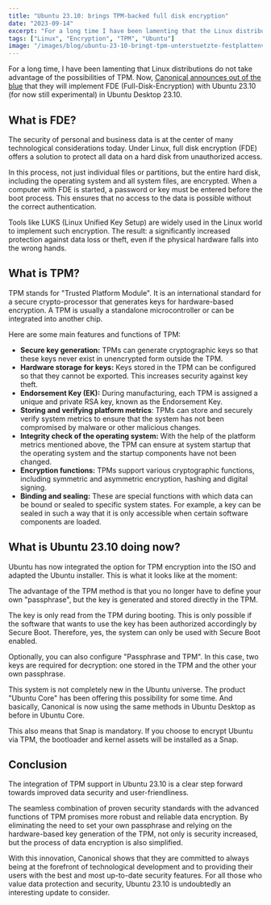 ```yaml
---
title: "Ubuntu 23.10: brings TPM-backed full disk encryption"
date: "2023-09-14"
excerpt: "For a long time I have been lamenting that the Linux distributions do not use the possibilities of TPM. Now Canonical announces out of the blue to implement FDE (Full-Disk-Encryption) with Ubuntu 23.10 (for now still experimental) in Ubuntu Desktop 23.10. What is FDE? The security of personal and business data is at the center of many technological considerations today. Under Linux, Full Disk Encryption (FDE) offers a solution to protect all data on a hard disk from unauthorized access."
tags: ["Linux", "Encryption", "TPM", "Ubuntu"]
image: "/images/blog/ubuntu-23-10-bringt-tpm-unterstuetzte-festplattenverschluesselung.svg"
---
```


For a long time, I have been lamenting that Linux distributions do not take advantage of the possibilities of TPM. Now, [Canonical announces out of the blue](https://ubuntu.com/blog/tpm-backed-full-disk-encryption-is-coming-to-ubuntu) that they will implement FDE (Full-Disk-Encryption) with Ubuntu 23.10 (for now still experimental) in Ubuntu Desktop 23.10.

## What is FDE?

The security of personal and business data is at the center of many technological considerations today. Under Linux, full disk encryption (FDE) offers a solution to protect all data on a hard disk from unauthorized access.

In this process, not just individual files or partitions, but the entire hard disk, including the operating system and all system files, are encrypted. When a computer with FDE is started, a password or key must be entered before the boot process. This ensures that no access to the data is possible without the correct authentication.

Tools like LUKS (Linux Unified Key Setup) are widely used in the Linux world to implement such encryption. The result: a significantly increased protection against data loss or theft, even if the physical hardware falls into the wrong hands.

## What is TPM?

TPM stands for "Trusted Platform Module". It is an international standard for a secure crypto-processor that generates keys for hardware-based encryption. A TPM is usually a standalone microcontroller or can be integrated into another chip.

Here are some main features and functions of TPM:

- **Secure key generation:** TPMs can generate cryptographic keys so that these keys never exist in unencrypted form outside the TPM.
- **Hardware storage for keys:** Keys stored in the TPM can be configured so that they cannot be exported. This increases security against key theft.
- **Endorsement Key (EK):** During manufacturing, each TPM is assigned a unique and private RSA key, known as the Endorsement Key.
- **Storing and verifying platform metrics**: TPMs can store and securely verify system metrics to ensure that the system has not been compromised by malware or other malicious changes.
- **Integrity check of the operating system:** With the help of the platform metrics mentioned above, the TPM can ensure at system startup that the operating system and the startup components have not been changed.
- **Encryption functions:** TPMs support various cryptographic functions, including symmetric and asymmetric encryption, hashing and digital signing.
- **Binding and sealing:** These are special functions with which data can be bound or sealed to specific system states. For example, a key can be sealed in such a way that it is only accessible when certain software components are loaded.

## **What is Ubuntu 23.10 doing now?**

Ubuntu has now integrated the option for TPM encryption into the ISO and adapted the Ubuntu installer. This is what it looks like at the moment:

The advantage of the TPM method is that you no longer have to define your own "passphrase", but the key is generated and stored directly in the TPM.

The key is only read from the TPM during booting. This is only possible if the software that wants to use the key has been authorized accordingly by Secure Boot. Therefore, yes, the system can only be used with Secure Boot enabled.

Optionally, you can also configure "Passphrase and TPM". In this case, two keys are required for decryption: one stored in the TPM and the other your own passphrase.

This system is not completely new in the Ubuntu universe. The product "Ubuntu Core" has been offering this possibility for some time. And basically, Canonical is now using the same methods in Ubuntu Desktop as before in Ubuntu Core.

This also means that Snap is mandatory. If you choose to encrypt Ubuntu via TPM, the bootloader and kernel assets will be installed as a Snap.

## Conclusion

The integration of TPM support in Ubuntu 23.10 is a clear step forward towards improved data security and user-friendliness.

The seamless combination of proven security standards with the advanced functions of TPM promises more robust and reliable data encryption. By eliminating the need to set your own passphrase and relying on the hardware-based key generation of the TPM, not only is security increased, but the process of data encryption is also simplified.

With this innovation, Canonical shows that they are committed to always being at the forefront of technological development and to providing their users with the best and most up-to-date security features. For all those who value data protection and security, Ubuntu 23.10 is undoubtedly an interesting update to consider.
